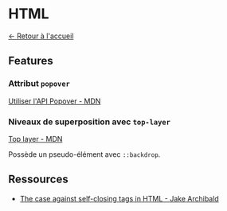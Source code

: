 # HTML

[← Retour à l'accueil](/README.md)

## Features

### Attribut `popover`

[Utiliser l'API Popover - MDN](https://developer.mozilla.org/fr/docs/Web/API/Popover_API/Using)

### Niveaux de superposition avec `top-layer`

[Top layer - MDN](https://developer.mozilla.org/en-US/docs/Glossary/Top_layer)

Possède un pseudo-élément avec `::backdrop`.

## Ressources

- [The case against self-closing tags in HTML - Jake Archibald](https://jakearchibald.com/2023/against-self-closing-tags-in-html/)